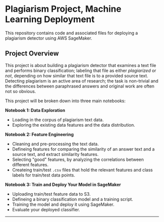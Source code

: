 # Plagiarism Project, Machine Learning Deployment

This repository contains code and associated files for deploying a plagiarism detector using AWS SageMaker.

## Project Overview

This project is about building a plagiarism detector that examines a text file and performs binary classification; labeling that file as either *plagiarized* or *not*, depending on how similar that text file is to a provided source text. Detecting plagiarism is an active area of research; the task is non-trivial and the differences between paraphrased answers and original work are often not so obvious.

This project will be broken down into three main notebooks:

**Notebook 1: Data Exploration**
* Loading in the corpus of plagiarism text data.
* Exploring the existing data features and the data distribution.

**Notebook 2: Feature Engineering**

* Cleaning and pre-processing the text data.
* Defineing features for comparing the similarity of an answer text and a source text, and extract similarity features.
* Selecting "good" features, by analyzing the correlations between different features.
* Createing train/test `.csv` files that hold the relevant features and class labels for train/test data points.

**Notebook 3: Train and Deploy Your Model in SageMaker**

* Uploading train/test feature data to S3.
* Defineing a binary classification model and a training script.
* Training the model and deploy it using SageMaker.
* Evaluate your deployed classifier.

---
